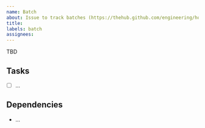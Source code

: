 ```yaml
---
name: Batch
about: Issue to track batches (https://thehub.github.com/engineering/how-we-work/#batch-workflow)
title:
labels: batch
assignees:
---
```

<!--
Clear description of success criteria. Verbosity is ✨!
-->
TBD

## Tasks
<!--
List of tasks to complete this batch. Please use checkboxes so that progress is visible.
-->
- [ ] ...

## Dependencies
<!--
List issues which this issue depends on.
-->
- ...